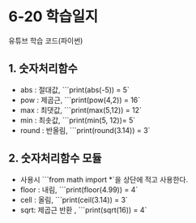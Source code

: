 # 6-20 학습일지
유튜브 학습 코드(파이썬)


## 1. 숫자처리함수

- abs : 절대값, ```print(abs(-5)) = 5`
- pow : 제곱근, ```print(pow(4,2)) = 16`
- max : 최댓값, ```print(max(5,12)) = 12`
- min : 최솟값, ```print(min(5, 12))= 5`
- round : 반올림, ```print(round(3.14)) = 3`

## 2. 숫자처리함수 모듈 

- 사용시 ```from math import *`을 상단에 적고 사용한다.
- floor : 내림, ```print(floor(4.99)) = 4`
- cell : 올림, ```print(ceil(3.14)) = 3`
- sqrt: 제곱근 반환 , ```print(sqrt(16)) = 4`

